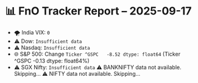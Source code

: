 # 📊 FnO Tracker Report – 2025-09-17
- 🌪️ India VIX: `0`
- ⚠️ Dow: `Insufficient data`
- ⚠️ Nasdaq: `Insufficient data`
- 🌐 S&P 500: Change `Ticker
^GSPC   -8.52
dtype: float64` (Ticker
^GSPC   -0.13
dtype: float64%)
- ⚠️ SGX Nifty: `Insufficient data`
⚠️ BANKNIFTY data not available. Skipping...
⚠️ NIFTY data not available. Skipping...